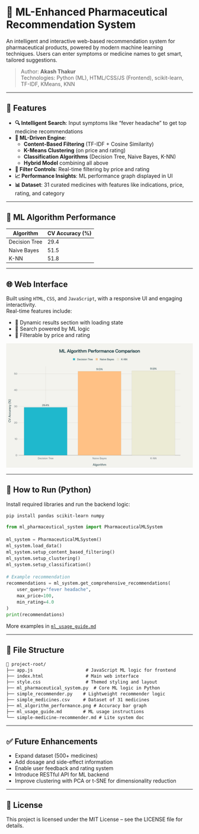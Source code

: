 # 💊 ML-Enhanced Pharmaceutical Recommendation System

An intelligent and interactive web-based recommendation system for pharmaceutical products, powered by modern machine learning techniques. Users can enter symptoms or medicine names to get smart, tailored suggestions.

> Author: **Akash Thakur**  
> Technologies: Python (ML), HTML/CSS/JS (Frontend), scikit-learn, TF-IDF, KMeans, KNN

---

## 🚀 Features

- **🔍 Intelligent Search**: Input symptoms like “fever headache” to get top medicine recommendations
- **🧠 ML-Driven Engine**:
  - **Content-Based Filtering** (TF-IDF + Cosine Similarity)
  - **K-Means Clustering** (on price and rating)
  - **Classification Algorithms** (Decision Tree, Naive Bayes, K-NN)
  - **Hybrid Model** combining all above
- **🧪 Filter Controls**: Real-time filtering by price and rating
- **📈 Performance Insights**: ML performance graph displayed in UI
- **📊 Dataset**: 31 curated medicines with features like indications, price, rating, and category

---

## 🧬 ML Algorithm Performance

| Algorithm      | CV Accuracy (%) |
| -------------- | --------------- |
| Decision Tree  | 29.4            |
| Naive Bayes    | 51.5            |
| K-NN           | 51.8            |

---

## 🌐 Web Interface

Built using `HTML`, `CSS`, and `JavaScript`, with a responsive UI and engaging interactivity.  
Real-time features include:
- 🔄 Dynamic results section with loading state
- 🧠 Search powered by ML logic
- 🎯 Filterable by price and rating

![ML Algorithm Performance](ml_algorithm_performance.png)

---

## 🧪 How to Run (Python)

Install required libraries and run the backend logic:

```bash
pip install pandas scikit-learn numpy
```

```python
from ml_pharmaceutical_system import PharmaceuticalMLSystem

ml_system = PharmaceuticalMLSystem()
ml_system.load_data()
ml_system.setup_content_based_filtering()
ml_system.setup_clustering()
ml_system.setup_classification()

# Example recommendation
recommendations = ml_system.get_comprehensive_recommendations(
    user_query="fever headache",
    max_price=100,
    min_rating=4.0
)
print(recommendations)
```

More examples in [`ml_usage_guide.md`](ml_usage_guide.md)

---

## 📂 File Structure

```
📁 project-root/
├── app.js                    # JavaScript ML logic for frontend
├── index.html                # Main web interface
├── style.css                 # Themed styling and layout
├── ml_pharmaceutical_system.py  # Core ML logic in Python
├── simple_recommender.py    # Lightweight recommender logic
├── simple_medicines.csv     # Dataset of 31 medicines
├── ml_algorithm_performance.png # Accuracy bar graph
├── ml_usage_guide.md        # ML usage instructions
└── simple-medicine-recommender.md # Lite system doc
```

---

## ✅ Future Enhancements

- Expand dataset (500+ medicines)
- Add dosage and side-effect information
- Enable user feedback and rating system
- Introduce RESTful API for ML backend
- Improve clustering with PCA or t-SNE for dimensionality reduction

---

## 📜 License

This project is licensed under the MIT License – see the LICENSE file for details.

